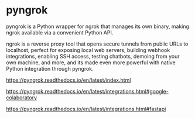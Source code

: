 # pyngrok

pyngrok is a Python wrapper for ngrok that manages its own binary, making ngrok available via a convenient Python API.

ngrok is a reverse proxy tool that opens secure tunnels from public URLs to localhost, perfect for exposing local web servers, building webhook integrations, enabling SSH access, testing chatbots, demoing from your own machine, and more, and its made even more powerful with native Python integration through pyngrok.


https://pyngrok.readthedocs.io/en/latest/index.html

https://pyngrok.readthedocs.io/en/latest/integrations.html#google-colaboratory

https://pyngrok.readthedocs.io/en/latest/integrations.html#fastapi


